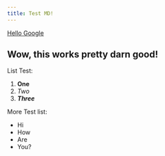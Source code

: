 ```yaml
---
title: Test MD!
---
```


[Hello Google](https://google.com)

## Wow, this works pretty darn good!

List Test:

1. **One**
2. *Two*
3. ***Three***

More Test list:

* Hi
* How
* Are
* You?